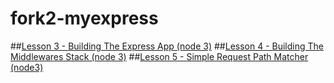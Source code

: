 fork2-myexpress
==============
##[Lesson 3 - Building The Express App (node 3)](https://gist.github.com/hayeah/8f30bbc9e13761e8d9ed)
##[Lesson 4 - Building The Middlewares Stack (node 3)](https://gist.github.com/hayeah/6bbe2bebf58ec9ae889a)
##[Lesson 5 - Simple Request Path Matcher (node3)](https://gist.github.com/hayeah/5933719969b041b1cfff)